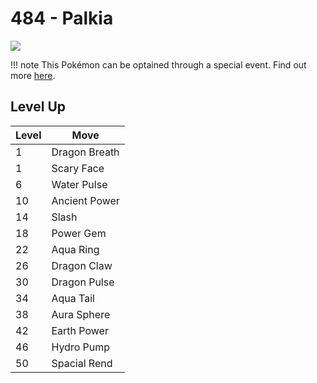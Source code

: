 # 484 - Palkia
![][484]

!!! note
    This Pokémon can be optained through a special event. Find out more [here](../../../special_events/#palkia).

## Level Up

Level | Move
---   | ---
  1   | Dragon Breath
  1   | Scary Face
  6   | Water Pulse
 10   | Ancient Power
 14   | Slash
 18   | Power Gem
 22   | Aqua Ring
 26   | Dragon Claw
 30   | Dragon Pulse
 34   | Aqua Tail
 38   | Aura Sphere
 42   | Earth Power
 46   | Hydro Pump
 50   | Spacial Rend



[484]: ../img/pokemon/484.png
